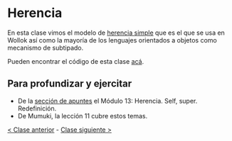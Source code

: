 # Herencia

En esta clase vimos el modelo de [herencia simple](http://wiki.uqbar.org/wiki/articles/herencia.html) que es el que se usa en Wollok así como la mayoría de los lenguajes orientados a objetos como mecanismo de subtipado.

Pueden encontrar el código de esta clase [acá](https://github.com/pdep-mit/ejemplos-de-clase-wollok/tree/master/src/clase05).

## Para profundizar y ejercitar

- De la [sección de apuntes](http://www.pdep.com.ar/material/apuntes) el Módulo 13: Herencia. Self, super. Redefinición.
- De Mumuki, la lección 11 cubre estos temas.

[< Clase anterior](https://github.com/pdep-mit/bitacora-de-clase/blob/master/clase-21.md) - [Clase siguiente >](https://github.com/pdep-mit/bitacora-de-clase/blob/master/clase-22-B.md)
